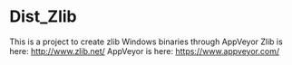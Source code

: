 # Dist_Zlib

This is a project to create zlib Windows binaries through AppVeyor
Zlib is here: http://www.zlib.net/
AppVeyor is here: https://www.appveyor.com/
